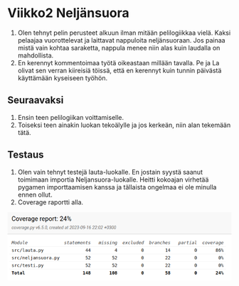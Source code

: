 # Viikko2 Neljänsuora

1. Olen tehnyt pelin perusteet alkuun ilman mitään pelilogiikkaa vielä. Kaksi pelaajaa vuorottelevat ja laittavat nappuloita neljänsuoraan.
Jos painaa mistä vain kohtaa saraketta, nappula menee niin alas kuin laudalla on mahdollista.
2. En kerennyt kommentoimaa työtä oikeastaan millään tavalla. Pe ja La olivat sen verran kiireisiä töissä, että en kerennyt kuin tunnin päivästä
käyttämään kyseiseen työhön.

## Seuraavaksi

1. Ensin teen pelilogiikan voittamiselle.
2. Toiseksi teen ainakin luokan tekoälylle ja jos kerkeän, niin alan tekemään tätä.

## Testaus

1. Olen vain tehnyt testejä lauta-luokalle. En jostain syystä saanut toimimaan importia Neljansuora-luokalle. Heitti kokoajan virhetää pygamen
importtaamisen kanssa ja tällaista ongelmaa ei ole minulla ennen ollut.
2. Coverage raportti alla.

![](/kuvat/Viikko2_coverage.png)

